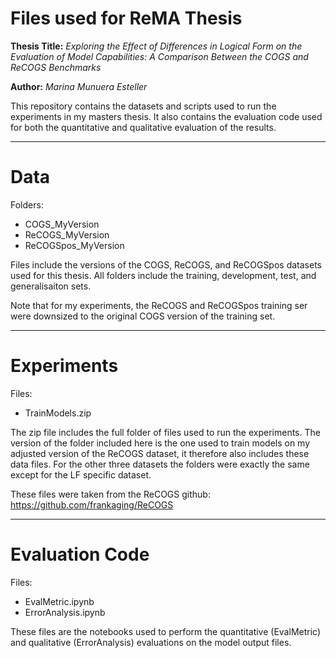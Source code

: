 # Files used for ReMA Thesis

**Thesis Title:** _Exploring the Effect of Differences in Logical Form on the Evaluation of Model Capabilities: A Comparison Between the COGS and ReCOGS Benchmarks_

**Author:** _Marina Munuera Esteller_


This repository contains the datasets and scripts used to run the experiments in my masters thesis. It also contains the evaluation code used for both the quantitative and qualitative evaluation of the results.

---------
# Data

Folders:
- COGS_MyVersion
- ReCOGS_MyVersion
- ReCOGSpos_MyVersion

Files include the versions of the COGS, ReCOGS, and ReCOGSpos datasets used for this thesis. All folders include the training, development, test, and generalisaiton sets. 

Note that for my experiments, the ReCOGS and ReCOGSpos training ser were downsized to the original COGS version of the training set.

---------
# Experiments

Files:
- TrainModels.zip

The zip file includes the full folder of files used to run the experiments. The version of the folder included here is the one used to train models on my adjusted version of the ReCOGS dataset, it therefore also includes these data files. For the other three datasets the folders were exactly the same except for the LF specific dataset.

These files were taken from the ReCOGS github: https://github.com/frankaging/ReCOGS

---------
# Evaluation Code

Files:
- EvalMetric.ipynb
- ErrorAnalysis.ipynb

These files are the notebooks used to perform the quantitative (EvalMetric) and qualitative (ErrorAnalysis) evaluations on the model output files.

